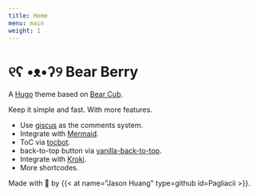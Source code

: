 ```yaml
---
title: Home
menu: main
weight: 1
---
```


# ୧ʕ •ᴥ•ʔ୨ Bear Berry

A [Hugo](https://gohugo.io/) theme based on [Bear Cub](https://github.com/clente/hugo-bearcub).

Keep it simple and fast. With more features.

- Use [giscus](https://github.com/giscus/giscus) as the comments system.
- Integrate with [Mermaid](https://mermaid.js.org/).
- ToC via [tocbot](https://github.com/tscanlin/tocbot).
- back-to-top button via [vanilla-back-to-top](https://github.com/vfeskov/vanilla-back-to-top).
- Integrate with [Kroki](https://kroki.io/).
- More shortcodes.

Made with 💟 by {{< at name="Jason Huang" type=github id=Pagliacii >}}.
